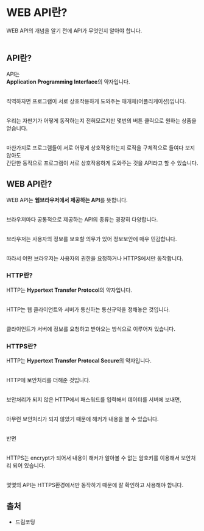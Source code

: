 # WEB API란?

WEB API의 개념을 알기 전에 API가 무엇인지 알아야 합니다.<br><br>

## API란?

API는<br>
**Application Programming Interface**의 약자입니다.<br><br>

직역하자면 프로그램이 서로 상호작용하게 도와주는 매개체(어플리케이션)입니다.<br><br>

우리는 자판기가 어떻게 동작하는지 전혀모르지만 몇번의 버튼 클릭으로 원하는 상품을 얻습니다.<br><br>

마찬가지로 프로그램들이 서로 어떻게 상호작용하는지 로직을 구체적으로 들여다 보지 않아도<br>
간단한 동작으로 프로그램이 서로 상호작용하게 도와주는 것을 API라고 할 수 있습니다.

## WEB API란?

WEB API는 **웹브라우저에서 제공하는 API**를 뜻합니다.<br><br>

브라우저마다 공통적으로 제공하는 API의 종류는 굉장히 다양합니다.<br><br>

브라우저는 사용자의 정보를 보호할 의무가 있어 정보보안에 매우 민감합니다.<br><br>

따라서 어떤 브라우저는 사용자의 권한을 요청하거나 HTTPS에서만 동작합니다.

### HTTP란?

HTTP는 **Hypertext Transfer Protocol**의 약자입니다.<br><br>

HTTP는 웹 클라이언트와 서버가 통신하는 통신규약을 정해놓은 것입니다.<br><br>

클라이언트가 서버에 정보를 요청하고 받아오는 방식으로 이루어져 있습니다.

### HTTPS란?

HTTP는 **Hypertext Transfer Protocal Secure**의 약자입니다.<br><br>

HTTP에 보안처리를 더해준 것입니다.<br><br>

보안처리가 되지 않은 HTTP에서 패스워드를 입력해서 데이터를 서버에 보내면,<br><br>

아무런 보안처리가 되지 않았기 때문에 해커가 내용을 볼 수 있습니다.<br><br>

반면<br><br>

HTTPS는 encrypt가 되어서 내용이 해커가 알아볼 수 없는 암호키를 이용해서 보안처리 되어 있습니다.<br><br>

몇몇의 API는 HTTPS환경에서만 동작하기 때문에 잘 확인하고 사용해야 합니다.

## 출처

- 드림코딩

